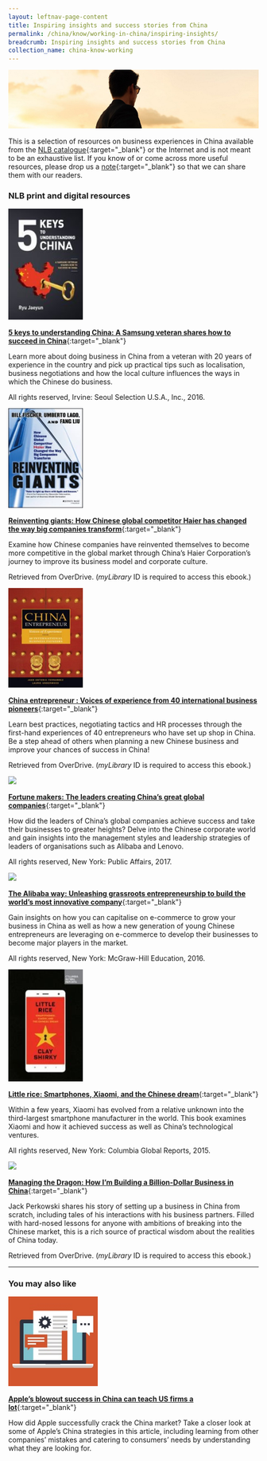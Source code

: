 ```yaml
---
layout: leftnav-page-content
title: Inspiring insights and success stories from China
permalink: /china/know/working-in-china/inspiring-insights/
breadcrumb: Inspiring insights and success stories from China
collection_name: china-know-working
---
```


<img src="\images\china-working\inspiring-insights.jpg" alt="inspiring-insights" style="width:800px;" />

This is a selection of resources on business experiences in China available from the [NLB catalogue](http://catalogue.nlb.gov.sg/){:target="_blank"} or the Internet and is not meant to be an exhaustive list. If you know of or come across more useful resources, please drop us a [note](mailto:ref@nlb.gov.sg){:target="_blank"} so that we can share them with our readers.

### **NLB print and digital resources**

<img src="/images/book-covers/5-keys-to-understanding-China-A-Samsung-veteran-shares-how-to-succeed-in-China.jpg" style="width:150px;" />

[**5 keys to understanding China: A Samsung veteran shares how to succeed in China**](http://eservice.nlb.gov.sg/item_holding.aspx?bid=202945284){:target="_blank"}

Learn more about doing business in China from a veteran with 20 years of experience in the country and pick up practical tips such as localisation, business negotiations and how the local culture influences the ways in which the Chinese do business.

All rights reserved, Irvine: Seoul Selection U.S.A., Inc., 2016.

<img src="/images/book-covers/Reinventing-giants-How-Chinese-global-competitor-Haier-has-changed-the-way-big-companies-transform.jpg" style="width:150px;" />

[**Reinventing giants: How Chinese global competitor Haier has changed the way big companies transform**](https://singapore.libraryreserve.com/ContentDetails.htm?id=FF4EBF50-5E58-4525-8CD8-7CA75A2F7A70){:target="_blank"}

Examine how Chinese companies have reinvented themselves to become more competitive in the global market through China’s Haier Corporation’s journey to improve its business model and corporate culture.

Retrieved from OverDrive. (*myLibrary* ID is required to access this ebook.)

<img src="/images/book-covers/China-entrepreneur-Voices-of-experience-from-40-international-business-pioneers.jpg" style="width:150px;" />

[**China entrepreneur : Voices of experience from 40 international business pioneers**](https://singapore.libraryreserve.com/ContentDetails.htm?id=55B63B40-8FB2-4D0D-AF2D-A4EE5F1BF823){:target="_blank"}

Learn best practices, negotiating tactics and HR processes through the first-hand experiences of 40 entrepreneurs who have set up shop in China. Be a step ahead of others when planning a new Chinese business and improve your chances of success in China!

Retrieved from OverDrive. (*myLibrary* ID is required to access this ebook.)

<img src="/images/book-covers/Fortune-makers-The-leaders-creating-China’s-great-global-companies.jpg" style="width:150px;" />

[**Fortune makers: The leaders creating China’s great global companies**](http://eservice.nlb.gov.sg/item_holding.aspx?bid=202807185){:target="_blank"}

How did the leaders of China’s global companies achieve success and take their businesses to greater heights? Delve into the Chinese corporate world and gain insights into the management styles and leadership strategies of leaders of organisations such as Alibaba and Lenovo.

All rights reserved, New York: Public Affairs, 2017.

<img src="/images/book-covers/The-Alibaba-way-Unleashing-grassroots-entrepreneurship-to-build-the-world’s-most-innovative-company.jpg" style="width:150px;" />

[**The Alibaba way: Unleashing grassroots entrepreneurship to build the world’s most innovative company**](http://eservice.nlb.gov.sg/item_holding.aspx?bid=202381148){:target="_blank"}

Gain insights on how you can capitalise on e-commerce to grow your business in China as well as how a new generation of young Chinese entrepreneurs are leveraging on e-commerce to develop their businesses to become major players in the market.

All rights reserved, New York: McGraw-Hill Education, 2016.

<img src="/images/book-covers/Little-rice-Smartphones-Xiaomi-and-the-Chinese-dream.jpg" style="width:150px;" />

[**Little rice: Smartphones, Xiaomi, and the Chinese dream**](http://eservice.nlb.gov.sg/item_holding.aspx?bid=202852928){:target="_blank"}

Within a few years, Xiaomi has evolved from a relative unknown into the third-largest smartphone manufacturer in the world. This book examines Xiaomi and how it achieved success as well as China’s technological ventures.

All rights reserved, New York: Columbia Global Reports, 2015.

<img src="/images/book-covers/Managing-the-Dragon-How-I’m-Building-a-Billion-Dollar-Business-in-China.jpg" style="width:150px;" />

[**Managing the Dragon: How I’m Building a Billion-Dollar Business in China**](https://singapore.libraryreserve.com/ContentDetails.htm?id=B19F660A-A7C9-4851-8B7D-CAB9DF36340E){:target="_blank"}

Jack Perkowski shares his story of setting up a business in China from scratch, including tales of his interactions with his business partners. Filled with hard-nosed lessons for anyone with ambitions of breaking into the Chinese market, this is a rich source of practical wisdom about the realities of China today.

Retrieved from OverDrive. (*myLibrary* ID is required to access this ebook.)

---

### **You may also like**

<img src="/images/resources/Article 4.jpg" style="width:180px;" />

[**Apple’s blowout success in China can teach US firms a lot**](https://www.cnbc.com/2015/01/29/apples-blowout-success-in-china-what-it-did-right-and-what-us-companies-can-learn-from-it.html){:target="_blank"}

How did Apple successfully crack the China market? Take a closer look at some of Apple’s China strategies in this article, including learning from other companies’ mistakes and catering to consumers’ needs by understanding what they are looking for.